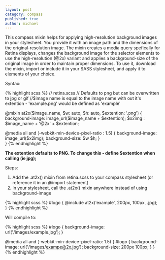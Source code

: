 ```yaml
---
layout: post
category: compass
published: true
author: michael
---
```


This compass mixin helps for applying high-resolution background images in your stylesheet. You provide it with an image path and the dimensions of the original-resolution image. The mixin creates a media query spefically for Retina displays, changes the background image for the selector elements to use the high-resolution (@2x) variant and applies a background-size of the original image in order to maintain proper dimensions. To use it, download the mixin, import or include it in your SASS stylesheet, and apply it to elements of your choice.

Syntax:

{% highlight scss %}
// retina.scss
// Defaults to png but can be overwritten to jpg or gif
//$image name is equal to the image name with out it's extention - 'example.png' would be defined as 'example'

@mixin at2x($image_name, $w: auto, $h: auto, $extention: '.png') {
  background-image: image_url($image_name + $extention);
  $x2img : $image_name + '@2x' + $extention;

  @media all and (-webkit-min-device-pixel-ratio : 1.5) {
    background-image: image_url($x2img);
    background-size: $w $h;
  }  
}
{% endhighlight %}
    
**The extention defaults to PNG. To change this - define $extention when calling (ie jpg);**

Steps:

1.  Add the .at2x() mixin from retina.scss to your compass stylesheet (or reference it in an @import statement)
2.  In your stylesheet, call the .at2x() mixin anywhere instead of using background-image 

{% highlight scss %}
#logo {
   @include at2x('example', 200px, 100px, .jpg);
} 
{% endhighlight %}

 Will compile to: 

{% highlight scss %}
#logo {
   background-image: url('/images/example.jpg');
}

@media all and (-webkit-min-device-pixel-ratio: 1.5) {
   #logo {
      background-image: url('/images/exampe@2x.jpg');
      background-size: 200px 100px;
   }
}
{% endhighlight %}